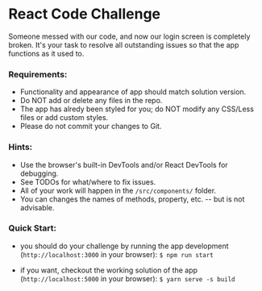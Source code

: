 # React Code Challenge

Someone messed with our code, and now our login screen is completely broken.
It's your task to resolve all outstanding issues so that the app functions as it used to.


### Requirements:
- Functionality and appearance of app should match solution version.
- Do NOT add or delete any files in the repo.
- The app has alredy been styled for you; do NOT modify any CSS/Less files or add custom styles.
- Please do not commit your changes to Git.


### Hints:
- Use the browser's built-in DevTools and/or React DevTools for debugging.
- See TODOs for what/where to fix issues.
- All of your work will happen in the `/src/components/` folder.
- You can changes the names of methods, property, etc. -- but is not advisable.


### Quick Start:
- you should do your challenge by running the app development (`http://localhost:3000` in your browser):
`$ npm run start`

- if you want, checkout the working solution of the app (`http://localhost:5000` in your browser):
`$ yarn serve -s build`